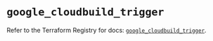 # `google_cloudbuild_trigger`

Refer to the Terraform Registry for docs: [`google_cloudbuild_trigger`](https://registry.terraform.io/providers/hashicorp/google/5.38.0/docs/resources/cloudbuild_trigger).
